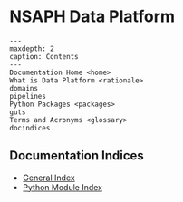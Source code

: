 # NSAPH Data Platform

```{toctree}
---
maxdepth: 2
caption: Contents
---
Documentation Home <home>
What is Data Platform <rationale>
domains
pipelines
Python Packages <packages>
guts
Terms and Acronyms <glossary>
docindices
```

## Documentation Indices

* [General Index](genindex)
* [Python Module Index](modindex)
